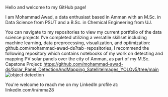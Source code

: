Hello and welcome to my GitHub page!

I am Mohammad Awad, a data enthusiast based in Amman with an M.Sc. in Data Science from PSUT and a B.Sc. in Chemical Engineering from UJ.

You can navigate to my repositories to view my current portfolio of the data science projects I've completed utilizing a versatile skillset including machine learning, data preprocessing, visualization, and optimization: github.com/mohammad-awad-ds?tab=repositories, I recommend the following repository which contains notebooks of my work on detecting and mapping PV solar panels over the city of Amman, as part of my M.Sc. Capstone Project: https://github.com/mohammad-awad-ds/Solar_Panel_DetectionAndMapping_SatelliteImages_YOLOv5/tree/main
![object detection](https://github.com/mohammad-awad-ds/mohammad-awad-ds/assets/64756947/750358f2-4533-4788-a5fe-20c6b21defd6)

You're welcome to reach me on my LinkedIn profile at: linkedin.com/in/mma28
